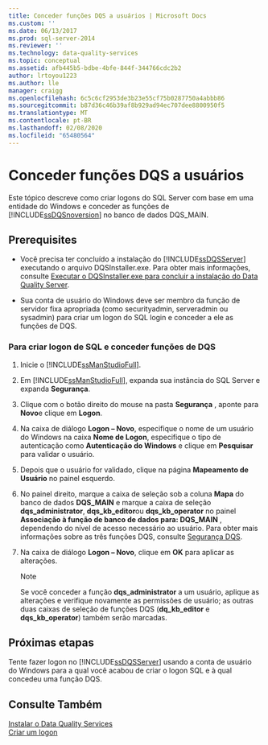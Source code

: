 ```yaml
---
title: Conceder funções DQS a usuários | Microsoft Docs
ms.custom: ''
ms.date: 06/13/2017
ms.prod: sql-server-2014
ms.reviewer: ''
ms.technology: data-quality-services
ms.topic: conceptual
ms.assetid: afb445b5-bdbe-4bfe-844f-344766cdc2b2
author: lrtoyou1223
ms.author: lle
manager: craigg
ms.openlocfilehash: 6c5c6cf2953de3b23e55cf75b0287750a4abbb86
ms.sourcegitcommit: b87d36c46b39af8b929ad94ec707dee8800950f5
ms.translationtype: MT
ms.contentlocale: pt-BR
ms.lasthandoff: 02/08/2020
ms.locfileid: "65480564"
---
```

# <a name="grant-dqs-roles-to-users"></a>Conceder funções DQS a usuários
  Este tópico descreve como criar logons do SQL Server com base em uma entidade do Windows e conceder as funções de [!INCLUDE[ssDQSnoversion](../../includes/ssdqsnoversion-md.md)] no banco de dados DQS_MAIN.  
  
## <a name="prerequisites"></a>Prerequisites  
  
-   Você precisa ter concluído a instalação do [!INCLUDE[ssDQSServer](../../includes/ssdqsserver-md.md)] executando o arquivo DQSInstaller.exe. Para obter mais informações, consulte [Executar o DQSInstaller.exe para concluir a instalação do Data Quality Server](run-dqsinstaller-exe-to-complete-data-quality-server-installation.md).  
  
-   Sua conta de usuário do Windows deve ser membro da função de servidor fixa apropriada (como securityadmin, serveradmin ou sysadmin) para criar um logon do SQL login e conceder a ele as funções de DQS.  
  
### <a name="to-create-sql-login-and-grant-dqs-roles"></a>Para criar logon de SQL e conceder funções de DQS  
  
1.  Inicie o [!INCLUDE[ssManStudioFull](../../includes/ssmanstudiofull-md.md)].  
  
2.  Em [!INCLUDE[ssManStudioFull](../../includes/ssmanstudiofull-md.md)], expanda sua instância do SQL Server e expanda **Segurança**.  
  
3.  Clique com o botão direito do mouse na pasta **Segurança** , aponte para **Novo**e clique em **Logon**.  
  
4.  Na caixa de diálogo **Logon – Novo**, especifique o nome de um usuário do Windows na caixa **Nome de Logon**, especifique o tipo de autenticação como **Autenticação do Windows** e clique em **Pesquisar** para validar o usuário.  
  
5.  Depois que o usuário for validado, clique na página **Mapeamento de Usuário** no painel esquerdo.  
  
6.  No painel direito, marque a caixa de seleção sob a coluna **Mapa** do banco de dados **DQS_MAIN** e marque a caixa de seleção **dqs_administrator**, **dqs_kb_editor**ou **dqs_kb_operator** no painel **Associação à função de banco de dados para: DQS_MAIN** , dependendo do nível de acesso necessário ao usuário. Para obter mais informações sobre as três funções DQS, consulte [Segurança DQS](../dqs-security.md).  
  
7.  Na caixa de diálogo **Logon – Novo**, clique em **OK** para aplicar as alterações.  
  
    > [!NOTE]  
    >  Se você conceder a função **dqs_administrator** a um usuário, aplique as alterações e verifique novamente as permissões de usuário; as outras duas caixas de seleção de funções DQS (**dq_kb_editor** e **dqs_kb_operator**) também serão marcadas.  
  
## <a name="next-steps"></a>Próximas etapas  
 Tente fazer logon no [!INCLUDE[ssDQSServer](../../includes/ssdqsserver-md.md)] usando a conta de usuário do Windows para a qual você acabou de criar o logon SQL e à qual concedeu uma função DQS.  
  
## <a name="see-also"></a>Consulte Também  
 [Instalar o Data Quality Services](install-data-quality-services.md)   
 [Criar um logon](../../relational-databases/security/authentication-access/create-a-login.md)  
  
  
